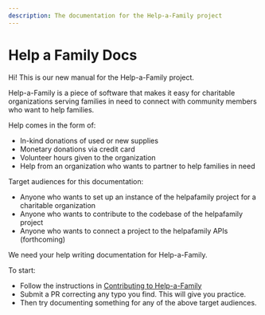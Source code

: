 ```yaml
---
description: The documentation for the Help-a-Family project
---
```


# Help a Family Docs

Hi! This is our new manual for the Help-a-Family project.

Help-a-Family is a piece of software that makes it easy for charitable organizations serving families in need to connect with community members who want to help families.

Help comes in the form of:

* In-kind donations of used or new supplies
* Monetary donations via credit card
* Volunteer hours given to the organization
* Help from an organization who wants to partner to help families in need

Target audiences for this documentation:

* Anyone who wants to set up an instance of the helpafamily project for a charitable organization
* Anyone who wants to contribute to the codebase of the helpafamily project
* Anyone who wants to connect a project to the helpafamily APIs \(forthcoming\)

We need your help writing documentation for Help-a-Family.

To start: 

* Follow the instructions in [Contributing to Help-a-Family](https://margaritahumanitarian.gitbook.io/help-a-family-manual/)
*  Submit a PR correcting any typo you find. This will give you practice.
* Then try documenting something for any of the above target audiences.

